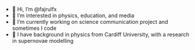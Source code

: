 - 👋 Hi, I’m @fajrulfx
- 👀 I’m interested in physics, education, and media
- 🌱 I’m currently working on science communication project and sometimes I code
- 🏫 I have background in physics from Cardiff University, with a research in supernovae modelling

<!---
fajrulfx/fajrulfx is a ✨ special ✨ repository because its `README.md` (this file) appears on your GitHub profile.
You can click the Preview link to take a look at your changes.
--->
